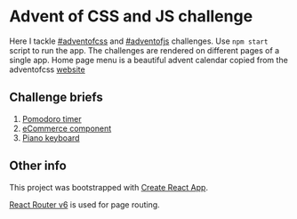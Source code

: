 # Advent of CSS and JS challenge

Here I tackle [#adventofcss](https://www.adventofcss.com/) and [#adventofjs](https://www.adventofjs.com/) challenges.
Use `npm start` script to run the app.
The challenges are rendered on different pages of a single app. Home page menu is a beautiful advent calendar copied from the adventofcss [website](https://www.adventofcss.com/)

## Challenge briefs

1. [Pomodoro timer](src/components/Pomodoro/README.md)
2. [eCommerce component](src/components/ECommerce/README.md)
3. [Piano keyboard](src/components/Piano/3/README.md)

## Other info

This project was bootstrapped with [Create React App](https://github.com/facebook/create-react-app).

[React Router v6](https://reactrouter.com/) is used for page routing.
